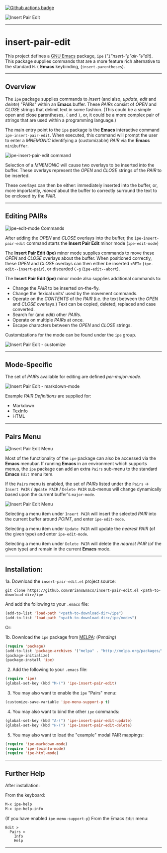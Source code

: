 [![Github actions badge][github-actions-badge]][github-actions-link]

  [github-actions-badge]: https://github.com/BriansEmacs/insert-pair-edit.el/actions/workflows/melpazoid.yml/badge.svg
  [github-actions-link]: https://github.com/BriansEmacs/insert-pair-edit.el/actions/workflows/melpazoid.yml

![Insert Pair Edit](doc/insert-pair-edit.gif)

----------------------------------------------------------------------
# insert-pair-edit


This project defines a [GNU Emacs](https://www.gnu.org/software/emacs/) 
package, `ipe` (_"`i`"nsert-"`p`"air-"`e`"dit_).  This package supplies
commands that are a more feature rich alternative to the standard `M-(`
**Emacs** keybinding, (`insert-parentheses`).

----------------------------------------------------------------------
## Overview

The `ipe` package supplies commands to _insert_ (and also, _update_,
_edit_ and _delete_) "PAIRs" within an **Emacs** buffer.  These
_PAIRs_ consist of _OPEN_ and _CLOSE_ strings that delimit text in
some fashion.  (This could be a simple open and close parentheses, `(`
and `)`, or, it could be a more complex pair of strings that are used
within a programming language.)

The main entry point to the `ipe` package is the **Emacs** interactive
command `ipe-insert-pair-edit`.  When executed, this command will
prompt the user to enter a _MNEMONIC_ identifying a (customizable)
_PAIR_ via the **Emacs** `minibuffer`.

![ipe-insert-pair-edit command](doc/insert-pair-edit-minibuffer.png)

Selection of a _MNEMONIC_ will cause two overlays to be inserted into
the buffer.  These overlays represent the _OPEN_ and _CLOSE_ strings
of the _PAIR_ to be inserted.

These overlays can then be either: immediately inserted into the
buffer, or, more importantly, _moved_ about the buffer to correctly
surround the text to be enclosed by the _PAIR_.

----------------------------------------------------------------------
## Editing PAIRs

![ipe-edit-mode Commands](doc/ipe-edit-mode-menu.png)

After adding the _OPEN_ and _CLOSE_ overlays into the buffer, the
`ipe-insert-pair-edit` command starts the **Insert Pair Edit**
minor mode (`ipe-edit-mode`)

The **Insert Pair Edit (ipe)** minor mode supplies commands to
move these _OPEN_ and _CLOSE_ overlays about the buffer.  When
positioned correctly, these _OPEN_ and _CLOSE_ overlays can then
either be inserted `<RET>` (`ipe-edit--insert-pair`), or discarded
`C-g` (`ipe-edit--abort`).

The **Insert Pair Edit (ipe)** minor mode also supplies additional
commands to:

* Change the _PAIR_ to be inserted on-the-fly.
* Change the 'lexical units' used by the movement commands.
* Operate on the _CONTENTS_ of the _PAIR_ (i.e. the text between the
  _OPEN_ and _CLOSE_ overlays.)  Text can be copied, deleted, replaced
  and case converted.
* Search for (and _edit_) other _PAIRs_.
* Operate on multiple _PAIRs_ at once.
* Escape characters between the _OPEN_ and _CLOSE_ strings.

Customizations for the mode can be found under the `ipe` group.

![Insert Pair Edit - customize](doc/insert-pair-edit-customize.png)

-------------------------------------------------------------------
## Mode-Specific

The set of _PAIRs_ available for editing are defined _per-major-mode_.

![Insert Pair Edit - markdown-mode](doc/insert-pair-edit-markdown-mode.gif)

Example _PAIR Definitions_ are supplied for:

* Markdown
* TexInfo
* HTML

-------------------------------------------------------------------
## Pairs Menu

![Insert Pair Edit Menu](doc/insert-pair-edit-menu.png)

Most of the functionality of the `ipe` package can also be accessed
via the **Emacs** menubar.  If running **Emacs** in an environment
which supports menus, the `ipe` package can add an extra `Pairs`
sub-menu to the standard **Emacs** `Edit` menu item.

If the `Pairs` menu is enabled, the set of _PAIRs_ listed under the
`Pairs` -> `Insert PAIR` / `Update PAIR` / `Delete PAIR` sub-menus
will change dynamically based upon the current buffer's `major-mode`.

![Insert Pair Edit Menu](doc/insert-pair-edit-mode-menu.png)

Selecting a menu item under `Insert PAIR` will insert the selected
_PAIR_ into the current buffer around _POINT_, and enter
`ipe-edit-mode`.

Selecting a menu item under `Update PAIR` will update the _nearest_
_PAIR_ (of the given type) and enter `ipe-edit-mode`.

Selecting a menu item under `Delete PAIR` will delete the _nearest_
_PAIR_ (of the given type) and remain in the current **Emacs** mode.

----------------------------------------------------------------------
## Installation:

1a. Download the `insert-pair-edit.el` project source:

```
git clone https://github.com/BriansEmacs/insert-pair-edit.el <path-to-download-dir>/ipe
```

And add the following to your `.emacs` file:

```lisp
(add-to-list 'load-path "<path-to-download-dir>/ipe")
(add-to-list 'load-path "<path-to-download-dir>/ipe/modes")
```

Or:

1b. Download the `ipe` package from [MELPA](https://melpa.org): (_Pending_)

```lisp
(require 'package)
(add-to-list 'package-archives '("melpa" . "http://melpa.org/packages/"))
(package-initialize)
(package-install 'ipe)
```

2. Add the following to your `.emacs` file:

```lisp
(require 'ipe)
(global-set-key (kbd "M-(") 'ipe-insert-pair-edit)
```

3. You may also want to enable the `ipe` "Pairs" menu:

```lisp
(customize-save-variable 'ipe-menu-support-p t)
```

4. You may also want to bind the other `ipe` commands:

```lisp
(global-set-key (kbd "A-(") 'ipe-insert-pair-edit-update)
(global-set-key (kbd "H-(") 'ipe-insert-pair-edit-delete)
```

5. You may also want to load the "example" modal PAIR mappings:

```lisp
(require 'ipe-markdown-mode)
(require 'ipe-texinfo-mode)
(require 'ipe-html-mode)
```

----------------------------------------------------------------------
## Further Help

After installation: 

From the keyboard:

```lisp
M-x ipe-help
M-x ipe-help-info
```

(If you have enabled `ipe-menu-support-p`) From the Emacs `Edit` menu:

```
Edit >
  Pairs >
    Info
    Help
```

----------------------------------------------------------------------

